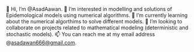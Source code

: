 👋 Hi, I’m @AsadAawan.
👀 I’m interested in modelling and solutions of Epidemological models using numerical algorithms.
🌱 I’m currently learning about the numerical algorthims to solve different models.
💞️ I’m looking to collaborate on projects related to mathematical modeling (deterministic and stochastic models).
📫 You can reach me at my email address @asadawan666@gmail.com.
